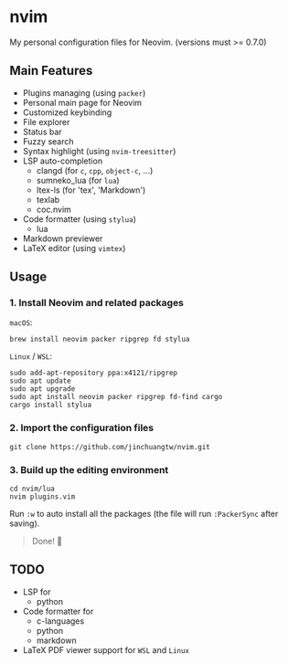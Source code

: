 # nvim
My personal configuration files for Neovim. (versions must >= 0.7.0)

## Main Features
* Plugins managing (using `packer`)
* Personal main page for Neovim
* Customized keybinding
* File explorer
* Status bar
* Fuzzy search
* Syntax highlight (using `nvim-treesitter`)
* LSP auto-completion
    * clangd (for `c`, `cpp`, `object-c`, ...)
    * sumneko_lua (for `lua`)
    * ltex-ls (for 'tex', 'Markdown')
    * texlab
    * coc.nvim
* Code formatter (using `stylua`)
    * lua
* Markdown previewer
* LaTeX editor (using `vimtex`)

## Usage
### 1. Install Neovim and related packages
`macOS`:
```
brew install neovim packer ripgrep fd stylua
```

`Linux` / `WSL`:
```
sudo add-apt-repository ppa:x4121/ripgrep
sudo apt update
sudo apt upgrade
sudo apt install neovim packer ripgrep fd-find cargo
cargo install stylua
```
### 2. Import the configuration files
```
git clone https://github.com/jinchuangtw/nvim.git
```

### 3. Build up the editing environment
```
cd nvim/lua
nvim plugins.vim
```
Run `:w` to auto install all the packages (the file will run `:PackerSync`
after saving).
> Done! :100:

## TODO
* LSP for
    * python
* Code formatter for 
    * c-languages
    * python
    * markdown
* LaTeX PDF viewer support for `WSL` and `Linux`
